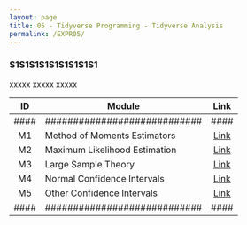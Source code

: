 ```yaml
---
layout: page
title: 05 - Tidyverse Programming - Tidyverse Analysis
permalink: /EXPR05/
---
```


<h3>S1S1S1S1S1S1S1S1S1</h3>

xxxxx xxxxx xxxxx

| ID | Module                     |Link|
|:--:|----------------------------|:--:|
|####|############################|####|
| M1 | Method of Moments Estimators |[Link](/03-MSDS-Courses/MSDS05/M1/)|
| M2 | Maximum Likelihood Estimation|[Link](/03-MSDS-Courses/MSDS05/M2/)|
| M3 | Large Sample Theory          |[Link](/03-MSDS-Courses/MSDS05/M3/)|
| M4 | Normal Confidence Intervals  |[Link](/03-MSDS-Courses/MSDS05/M4/)|
| M5 | Other Confidence Intervals   |[Link](/03-MSDS-Courses/MSDS05/M5/)|
|####|############################|####|

